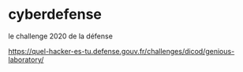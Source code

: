 # cyberdefense
le challenge 2020 de la défense


https://quel-hacker-es-tu.defense.gouv.fr/challenges/dicod/genious-laboratory/

